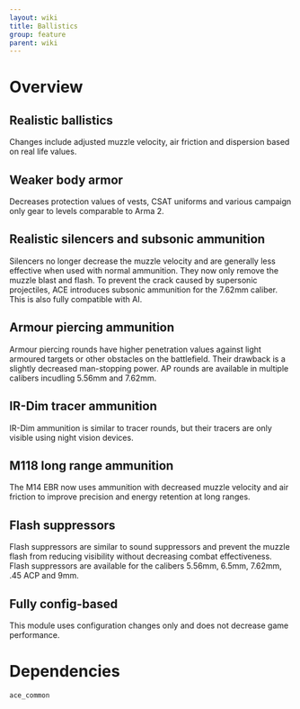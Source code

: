 ```yaml
---
layout: wiki
title: Ballistics
group: feature
parent: wiki
---
```

# Overview

## Realistic ballistics
Changes include adjusted muzzle velocity, air friction and dispersion based on real life values.

## Weaker body armor
Decreases protection values of vests, CSAT uniforms and various campaign only gear to levels comparable to Arma 2.

## Realistic silencers and subsonic ammunition
Silencers no longer decrease the muzzle velocity and are generally less effective when used with normal ammunition. They now only remove the muzzle blast and flash. To prevent the crack caused by supersonic projectiles, ACE introduces subsonic ammunition for the 7.62mm caliber. This is also fully compatible with AI.

## Armour piercing ammunition
Armour piercing rounds have higher penetration values against light armoured targets or other obstacles on the battlefield. Their drawback is a slightly decreased man-stopping power. AP rounds are available in multiple calibers incudling 5.56mm and 7.62mm.

## IR-Dim tracer ammunition
IR-Dim ammunition is similar to tracer rounds, but their tracers are only visible using night vision devices.

## M118 long range ammunition
The M14 EBR now uses ammunition with decreased muzzle velocity and air friction to improve precision and energy retention at long ranges.

## Flash suppressors
Flash suppressors are similar to sound suppressors and prevent the muzzle flash from reducing visibility without decreasing combat effectiveness. Flash suppressors are available for the calibers 5.56mm, 6.5mm, 7.62mm, .45 ACP and 9mm.

## Fully config-based
This module uses configuration changes only and does not decrease game performance.

# Dependencies
`ace_common`

